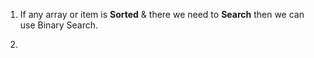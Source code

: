1. If any array or item is **Sorted** & there we need to **Search** then we can use Binary Search.

2. 